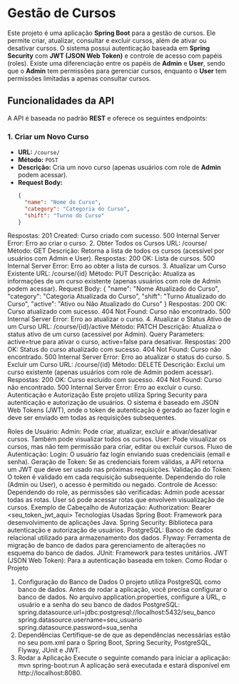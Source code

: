 # Gestão de Cursos

Este projeto é uma aplicação **Spring Boot** para a gestão de cursos. Ele permite criar, atualizar, consultar e excluir cursos, além de ativar ou desativar cursos. O sistema possui autenticação baseada em **Spring Security** com **JWT (JSON Web Token)** e controle de acesso com papéis (roles). Existe uma diferenciação entre os papéis de **Admin** e **User**, sendo que o **Admin** tem permissões para gerenciar cursos, enquanto o **User** tem permissões limitadas a apenas consultar cursos.

## Funcionalidades da API

A API é baseada no padrão **REST** e oferece os seguintes endpoints:

### 1. Criar um Novo Curso
- **URL:** `/course/`
- **Método:** `POST`
- **Descrição:** Cria um novo curso (apenas usuários com role de **Admin** podem acessar).
- **Request Body:**
  ```json
  {
    "name": "Nome do Curso",
    "category": "Categoria do Curso",
    "shift": "Turno do Curso"
  }
Respostas:
201 Created: Curso criado com sucesso.
500 Internal Server Error: Erro ao criar o curso.
2. Obter Todos os Cursos
URL: /course/
Método: GET
Descrição: Retorna a lista de todos os cursos (acessível por usuários com Admin e User).
Respostas:
200 OK: Lista de cursos.
500 Internal Server Error: Erro ao obter a lista de cursos.
3. Atualizar um Curso Existente
URL: /course/{id}
Método: PUT
Descrição: Atualiza as informações de um curso existente (apenas usuários com role de Admin podem acessar).
Request Body:
{
  "name": "Nome Atualizado do Curso",
  "category": "Categoria Atualizada do Curso",
  "shift": "Turno Atualizado do Curso",
  "active": "Ativo ou Não Atualizado do Curso"
}
Respostas:
200 OK: Curso atualizado com sucesso.
404 Not Found: Curso não encontrado.
500 Internal Server Error: Erro ao atualizar o curso.
4. Atualizar o Status Ativo de um Curso
URL: /course/{id}/active
Método: PATCH
Descrição: Atualiza o status ativo de um curso (acessível por Admin).
Query Parameters: active=true para ativar o curso, active=false para desativar.
Respostas:
200 OK: Status do curso atualizado com sucesso.
404 Not Found: Curso não encontrado.
500 Internal Server Error: Erro ao atualizar o status do curso.
5. Excluir um Curso
URL: /course/{id}
Método: DELETE
Descrição: Exclui um curso existente (apenas usuários com role de Admin podem acessar).
Respostas:
200 OK: Curso excluído com sucesso.
404 Not Found: Curso não encontrado.
500 Internal Server Error: Erro ao excluir o curso.
Autenticação e Autorização
Este projeto utiliza Spring Security para autenticação e autorização de usuários. O sistema é baseado em JSON Web Tokens (JWT), onde o token de autenticação é gerado ao fazer login e deve ser enviado em todas as requisições subsequentes.

Roles de Usuário:
Admin: Pode criar, atualizar, excluir e ativar/desativar cursos. Também pode visualizar todos os cursos.
User: Pode visualizar os cursos, mas não tem permissão para criar, editar ou excluir cursos.
Fluxo de Autenticação:
Login: O usuário faz login enviando suas credenciais (email e senha).
Geração de Token: Se as credenciais forem válidas, a API retorna um JWT que deve ser usado nas próximas requisições.
Validação do Token: O token é validado em cada requisição subsequente. Dependendo do role (Admin ou User), o acesso é permitido ou negado.
Controle de Acesso: Dependendo do role, as permissões são verificadas:
Admin pode acessar todas as rotas.
User só pode acessar rotas que envolvem visualização de cursos.
Exemplo de Cabeçalho de Autorização:
Authorization: Bearer <seu_token_jwt_aqui>
Tecnologias Usadas
Spring Boot: Framework para desenvolvimento de aplicações Java.
Spring Security: Biblioteca para autenticação e autorização de usuários.
PostgreSQL: Banco de dados relacional utilizado para armazenamento dos dados.
Flyway: Ferramenta de migração de banco de dados para gerenciamento de alterações no esquema do banco de dados.
JUnit: Framework para testes unitários.
JWT (JSON Web Token): Para a autenticação baseada em token.
Como Rodar o Projeto
1. Configuração do Banco de Dados
O projeto utiliza PostgreSQL como banco de dados. Antes de rodar a aplicação, você precisa configurar o banco de dados. No arquivo application.properties, configure a URL, o usuário e a senha do seu banco de dados PostgreSQL:
spring.datasource.url=jdbc:postgresql://localhost:5432/seu_banco
spring.datasource.username=seu_usuario
spring.datasource.password=sua_senha
2. Dependências
Certifique-se de que as dependências necessárias estão no seu pom.xml para o Spring Boot, Spring Security, PostgreSQL, Flyway, JUnit e JWT.
3. Rodar a Aplicação
Execute o seguinte comando para iniciar a aplicação:
mvn spring-boot:run
A aplicação será executada e estará disponível em http://localhost:8080.

